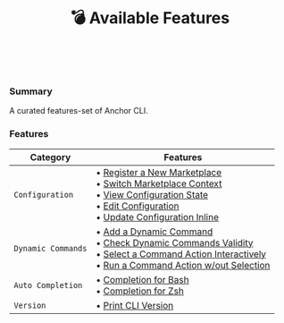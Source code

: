 <h1 id="available-features" align="center">💣 Available Features<br><br></h1>

<br>

<h3>Summary</h3>

A curated features-set of Anchor CLI.<br/>

### Features

| Category | Features |
| --- | --- |
| `Configuration` |• [Register a New Marketplace](features/configuration.md#register)<br>• [Switch Marketplace Context](features/configuration.md#switch-context)<br>• [View Configuration State](features/configuration.md#view-config)<br>• [Edit Configuration](features/configuration.md#edit-config)<br>• [Update Configuration Inline](features/configuration.md#update-config-inilne)<br> |
| `Dynamic Commands` |• [Add a Dynamic Command](features/dynamic.md#add-command)<br>• [Check Dynamic Commands Validity](features/dynamic.md#status)<br>• [Select a Command Action Interactively](features/dynamic.md#select)<br>• [Run a Command Action w/out Selection](features/dynamic.md#run)<br> |
| `Auto Completion` |• [Completion for Bash](features/completion.md#bash)<br>• [Completion for Zsh](features/completion.md#zsh)<br>|
| `Version` |• [Print CLI Version](features/version#version)<br>|